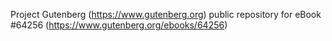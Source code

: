 Project Gutenberg (https://www.gutenberg.org) public repository for
eBook #64256 (https://www.gutenberg.org/ebooks/64256)
